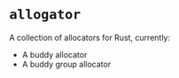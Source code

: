 # `allogator`

A collection of allocators for Rust, currently:

* A buddy allocator
* A buddy group allocator
